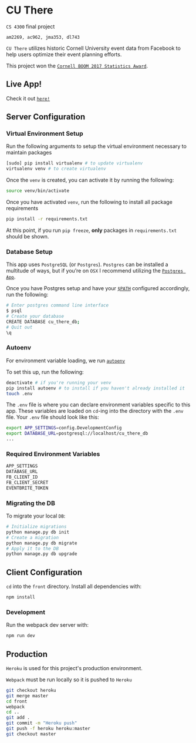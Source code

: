 # CU There

`CS 4300` final project

`am2269, ac962, jma353, dl743`

`CU There` utilizes historic Cornell University event data from Facebook
to help users optimize their event planning efforts.  

This project won the [`Cornell BOOM 2017 Statistics Award`](https://boom.cornell.edu/students-and-faculty/awards/).

## Live App!

Check it out [`here!`](http://cu-there.herokuapp.com/)

## Server Configuration

### Virtual Environment Setup
Run the following arguments to setup the virtual environment necessary to maintain packages

````bash
[sudo] pip install virtualenv # to update virtualenv
virtualenv venv # to create virtualenv
````

Once the `venv` is created, you can activate it by running the following:

````bash
source venv/bin/activate
````

Once you have activated `venv`, run the following to install all package requirements

````bash
pip install -r requirements.txt
````

At this point, if you run `pip freeze`, **only** packages in `requirements.txt` should be shown.

### Database Setup
This app uses `PostgreSQL` (or `Postgres`). `Postgres` can be installed a multitude of ways, but if you’re on `OSX` I recommend utilizing the [`Postgres App`](https://postgresapp.com/).

Once you have Postgres setup and have your [`$PATH`](https://postgresapp.com/documentation/cli-tools.html) configured accordingly, run the following:

````bash
# Enter postgres command line interface
$ psql
# Create your database
CREATE DATABASE cu_there_db;
# Quit out
\q
````

### Autoenv
For environment variable loading, we run [`autoenv`](https://github.com/kennethreitz/autoenv)

To set this up, run the following:

````bash
deactivate # if you're running your venv
pip install autoenv # to install if you haven't already installed it
touch .env
````

The `.env` file is where you can declare environment variables specific to this app.  These variables are loaded on `cd`-ing into the directory with the `.env` file.  Your `.env` file should look like this:

````bash
export APP_SETTINGS=config.DevelopmentConfig
export DATABASE_URL=postgresql://localhost/cu_there_db
...
````

### Required Environment Variables

````bash
APP_SETTINGS
DATABASE_URL
FB_CLIENT_ID
FB_CLIENT_SECRET
EVENTBRITE_TOKEN
````

### Migrating the DB
To migrate your local `DB`:

````bash
# Initialize migrations
python manage.py db init
# Create a migration
python manage.py db migrate
# Apply it to the DB
python manage.py db upgrade
````

## Client Configuration
`cd` into the `front` directory. Install all dependencies with:

````bash
npm install
````

### Development
Run the webpack dev server with:

````bash
npm run dev
````

## Production

`Heroku` is used for this project's production environment.

`Webpack` must be run locally so it is pushed to `Heroku`

````bash
git checkout heroku
git merge master
cd front
webpack
cd ..
git add .
git commit -m "Heroku push"
git push -f heroku heroku:master
git checkout master
````

